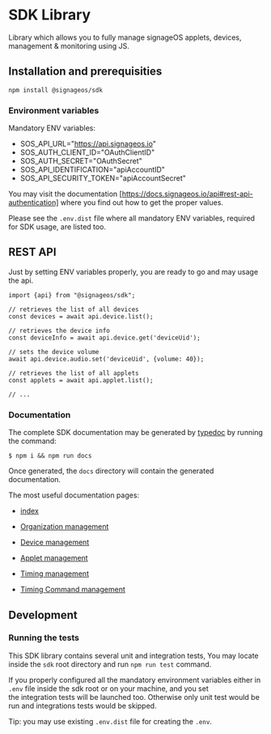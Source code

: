 # SDK Library

Library which allows you to fully manage signageOS applets, devices, management & monitoring using JS.

## Installation and prerequisities

```
npm install @signageos/sdk
```

### Environment variables

Mandatory ENV variables:

- SOS_API_URL="https://api.signageos.io"
- SOS_AUTH_CLIENT_ID="OAuthClientID"
- SOS_AUTH_SECRET="OAuthSecret"
- SOS_API_IDENTIFICATION="apiAccountID"
- SOS_API_SECURITY_TOKEN="apiAccountSecret"

You may visit the documentation [https://docs.signageos.io/api#rest-api-authentication] where you find out how to get the proper values.

Please see the `.env.dist` file where all mandatory ENV variables, required for SDK usage, are listed too.

## REST API

Just by setting ENV variables properly, you are ready to go and may usage the api.

```ecmascript 6
import {api} from "@signageos/sdk";

// retrieves the list of all devices
const devices = await api.device.list();

// retrieves the device info
const deviceInfo = await api.device.get('deviceUid');

// sets the device volume
await api.device.audio.set('deviceUid', {volume: 40});

// retrieves the list of all applets
const applets = await api.applet.list();

// ...
```

### Documentation

The complete SDK documentation may be generated by [typedoc](https://typedoc.org/) by running the command:
```
$ npm i && npm run docs
```

Once generated, the `docs` directory will contain the generated documentation.

The most useful documentation pages:

- [index](https://signageos-documentation.s3.eu-central-1.amazonaws.com/sdk/latest/index.html) 


- [Organization management](https://signageos-documentation.s3.eu-central-1.amazonaws.com/sdk/latest/classes/organizationmanagement.html) 
- [Device management](https://signageos-documentation.s3.eu-central-1.amazonaws.com/sdk/latest/classes/devicemanagement.html)
- [Applet management](https://signageos-documentation.s3.eu-central-1.amazonaws.com/sdk/latest/classes/appletmanagement.html)
- [Timing management](https://signageos-documentation.s3.eu-central-1.amazonaws.com/sdk/latest/classes/timingmanagement.html)
- [Timing Command management](https://signageos-documentation.s3.eu-central-1.amazonaws.com/sdk/latest/classes/timingcommandmanagement.html)

## Development

### Running the tests

This SDK library contains several unit and integration tests,
You may locate inside the `sdk` root directory and run `npm run test` command. 

If you properly configured all the mandatory environment variables either in `.env` file inside the sdk root or on your machine,
and you set  
the integration tests will be launched too. Otherwise only unit test would be run and integrations tests would be skipped.

Tip: you may use existing `.env.dist` file for creating the `.env`.
